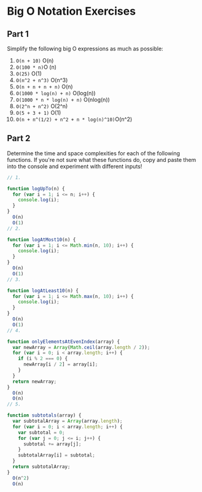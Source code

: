 # Big O Notation Exercises

## Part 1

Simplify the following big O expressions as much as possible:

1. `O(n + 10)` O(n)
2. `O(100 * n)`O (n)
3. `O(25)` O(1)
4. `O(n^2 + n^3)` O(n^3)
5. `O(n + n + n + n)` O(n)
6. `O(1000 * log(n) + n)` O(log(n))
7. `O(1000 * n * log(n) + n)` O(nlog(n))
8. `O(2^n + n^2)` O(2^n)
9. `O(5 + 3 + 1)` O(1)
10. `O(n + n^(1/2) + n^2 + n * log(n)^10)`O(n^2)

## Part 2

Determine the time and space complexities for each of the following functions. If you're not sure what these functions do, copy and paste them into the console and experiment with different inputs!

```js
// 1.

function logUpTo(n) {
  for (var i = 1; i <= n; i++) {
    console.log(i);
  }
}
  O(n)
  O(1)
// 2.

function logAtMost10(n) {
  for (var i = 1; i <= Math.min(n, 10); i++) {
    console.log(i);
  }
}
  O(n)
  O(1)
// 3.

function logAtLeast10(n) {
  for (var i = 1; i <= Math.max(n, 10); i++) {
    console.log(i);
  }
}
  O(n)
  O(1)
// 4.

function onlyElementsAtEvenIndex(array) {
  var newArray = Array(Math.ceil(array.length / 2));
  for (var i = 0; i < array.length; i++) {
    if (i % 2 === 0) {
      newArray[i / 2] = array[i];
    }
  }
  return newArray;
}
  O(n)
  O(n)
// 5.

function subtotals(array) {
  var subtotalArray = Array(array.length);
  for (var i = 0; i < array.length; i++) {
    var subtotal = 0;
    for (var j = 0; j <= i; j++) {
      subtotal += array[j];
    }
    subtotalArray[i] = subtotal;
  }
  return subtotalArray;
}
  O(n^2)
  O(n)
```
